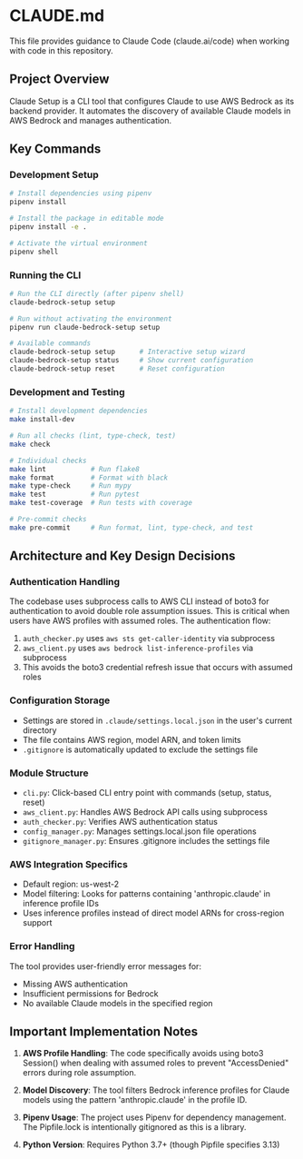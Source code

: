 # CLAUDE.md

This file provides guidance to Claude Code (claude.ai/code) when working with code in this repository.

## Project Overview

Claude Setup is a CLI tool that configures Claude to use AWS Bedrock as its backend provider. It automates the discovery of available Claude models in AWS Bedrock and manages authentication.

## Key Commands

### Development Setup
```bash
# Install dependencies using pipenv
pipenv install

# Install the package in editable mode
pipenv install -e .

# Activate the virtual environment
pipenv shell
```

### Running the CLI
```bash
# Run the CLI directly (after pipenv shell)
claude-bedrock-setup setup

# Run without activating the environment
pipenv run claude-bedrock-setup setup

# Available commands
claude-bedrock-setup setup      # Interactive setup wizard
claude-bedrock-setup status     # Show current configuration
claude-bedrock-setup reset      # Reset configuration
```

### Development and Testing
```bash
# Install development dependencies
make install-dev

# Run all checks (lint, type-check, test)
make check

# Individual checks
make lint           # Run flake8
make format         # Format with black
make type-check     # Run mypy
make test           # Run pytest
make test-coverage  # Run tests with coverage

# Pre-commit checks
make pre-commit     # Run format, lint, type-check, and test
```

## Architecture and Key Design Decisions

### Authentication Handling
The codebase uses subprocess calls to AWS CLI instead of boto3 for authentication to avoid double role assumption issues. This is critical when users have AWS profiles with assumed roles. The authentication flow:
1. `auth_checker.py` uses `aws sts get-caller-identity` via subprocess
2. `aws_client.py` uses `aws bedrock list-inference-profiles` via subprocess
3. This avoids the boto3 credential refresh issue that occurs with assumed roles

### Configuration Storage
- Settings are stored in `.claude/settings.local.json` in the user's current directory
- The file contains AWS region, model ARN, and token limits
- `.gitignore` is automatically updated to exclude the settings file

### Module Structure
- `cli.py`: Click-based CLI entry point with commands (setup, status, reset)
- `aws_client.py`: Handles AWS Bedrock API calls using subprocess
- `auth_checker.py`: Verifies AWS authentication status
- `config_manager.py`: Manages settings.local.json file operations
- `gitignore_manager.py`: Ensures .gitignore includes the settings file

### AWS Integration Specifics
- Default region: us-west-2
- Model filtering: Looks for patterns containing 'anthropic.claude' in inference profile IDs
- Uses inference profiles instead of direct model ARNs for cross-region support

### Error Handling
The tool provides user-friendly error messages for:
- Missing AWS authentication
- Insufficient permissions for Bedrock
- No available Claude models in the specified region

## Important Implementation Notes

1. **AWS Profile Handling**: The code specifically avoids using boto3 Session() when dealing with assumed roles to prevent "AccessDenied" errors during role assumption.

2. **Model Discovery**: The tool filters Bedrock inference profiles for Claude models using the pattern 'anthropic.claude' in the profile ID.

3. **Pipenv Usage**: The project uses Pipenv for dependency management. The Pipfile.lock is intentionally gitignored as this is a library.

4. **Python Version**: Requires Python 3.7+ (though Pipfile specifies 3.13)